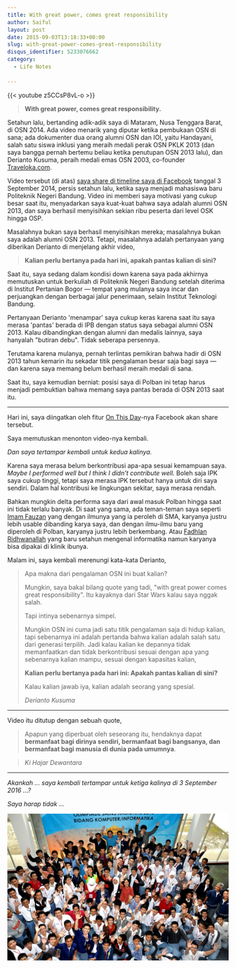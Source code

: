 ```yaml
---
title: With great power, comes great responsibility
author: Saiful
layout: post
date: 2015-09-03T13:18:33+00:00
slug: with-great-power-comes-great-responsibility
disqus_identifier: 5233076662
category:
  - Life Notes

---
```

{{< youtube z5CCsP8vL-o >}}

> **With great power, comes great responsibility.**

Setahun lalu, bertanding adik-adik saya di Mataram, Nusa Tenggara Barat, di OSN 2014. Ada video menarik yang diputar ketika pembukaan OSN di sana; ada dokumenter dua orang alumni OSN dan IOI, yaitu Handayani, salah satu siswa inklusi yang meraih medali perak OSN PKLK 2013 (dan saya bangga pernah bertemu beliau ketika penutupan OSN 2013 lalu), dan Derianto Kusuma, peraih medali emas OSN 2003, co-founder [Traveloka.com][1].

Video tersebut (di atas) [saya share di timeline saya di Facebook][2] tanggal 3 September 2014, persis setahun lalu, ketika saya menjadi mahasiswa baru Politeknik Negeri Bandung. Video ini memberi saya motivasi yang cukup besar saat itu, menyadarkan saya kuat-kuat bahwa saya adalah alumni OSN 2013, dan saya berhasil menyisihkan sekian ribu peserta dari level OSK hingga OSP.

Masalahnya bukan saya berhasil menyisihkan mereka; masalahnya bukan saya adalah alumni OSN 2013. Tetapi, masalahnya adalah pertanyaan yang diberikan Derianto di menjelang akhir video,

> **Kalian perlu bertanya pada hari ini, apakah pantas kalian di sini?**

<!--more-->Saat itu, saya sedang dalam kondisi down karena saya pada akhirnya memutuskan untuk berkuliah di Politeknik Negeri Bandung setelah diterima di Institut Pertanian Bogor — tempat yang mulanya saya incar dan perjuangkan dengan berbagai jalur penerimaan, selain Institut Teknologi Bandung.

Pertanyaan Derianto 'menampar' saya cukup keras karena saat itu saya merasa 'pantas' berada di IPB dengan status saya sebagai alumni OSN 2013. Kalau dibandingkan dengan alumni dan medalis lainnya, saya hanyalah "butiran debu". Tidak seberapa persennya.

Terutama karena mulanya, pernah terlintas pemikiran bahwa hadir di OSN 2013 tahun kemarin itu sekadar titik pengalaman besar saja bagi saya — dan karena saya memang belum berhasil meraih medali di sana.

Saat itu, saya kemudian berniat: posisi saya di Polban ini tetap harus menjadi pembuktian bahwa memang saya pantas berada di OSN 2013 saat itu.

***

Hari ini, saya diingatkan oleh fitur [On This Day][3]-nya Facebook akan share tersebut.

Saya memutuskan menonton video-nya kembali.

_Dan saya tertampar kembali untuk kedua kalinya._

Karena saya merasa belum berkontribusi apa-apa sesuai kemampuan saya. _Maybe I performed well but I think I didn't contribute well._ Boleh saja IPK saya cukup tinggi, tetapi saya merasa IPK tersebut hanya untuk diri saya sendiri. Dalam hal kontribusi ke lingkungan sekitar, saya merasa rendah.

Bahkan mungkin delta performa saya dari awal masuk Polban hingga saat ini tidak terlalu banyak. Di saat yang sama, ada teman-teman saya seperti [Imam Fauzan][4] yang dengan ilmunya yang ia peroleh di SMA, karyanya justru lebih usable dibanding karya saya, dan dengan ilmu-ilmu baru yang diperoleh di Polban, karyanya justru lebih berkembang. Atau [Fadhlan Ridhwanallah][5] yang baru setahun mengenal informatika namun karyanya bisa dipakai di klinik ibunya.

Malam ini, saya kembali merenungi kata-kata Derianto,

> Apa makna dari pengalaman OSN ini buat kalian?
>
> Mungkin, saya bakal bilang quote yang tadi, "with great power comes great responsibility". Itu kayaknya dari Star Wars kalau saya nggak salah.
>
> Tapi intinya sebenarnya simpel.
>
> Mungkin OSN ini cuma jadi satu titik pengalaman saja di hidup kalian, tapi sebenarnya ini adalah pertanda bahwa kalian adalah salah satu dari generasi terpilih. Jadi kalau kalian ke depannya tidak memanfaatkan dan tidak berkontribusi sesuai dengan apa yang sebenarnya kalian mampu, sesuai dengan kapasitas kalian,
>
> **Kalian perlu bertanya pada hari ini: Apakah pantas kalian di sini?**
>
> Kalau kalian jawab iya, kalian adalah seorang yang spesial.
>
> <cite>Derianto Kusuma</cite>

***

Video itu ditutup dengan sebuah quote,

> Apapun yang diperbuat oleh seseorang itu, hendaknya dapat **bermanfaat bagi dirinya sendiri, bermanfaat bagi bangsanya, dan bermanfaat bagi manusia di dunia pada umumnya**.

> <cite>Ki Hajar Dewantara</cite>

***

_Akankah ... saya kembali tertampar untuk ketiga kalinya di 3 September 2016 ...?_

_Saya harap tidak ..._

![](peserta-osn-2013-informatika.jpg)

 [1]: http://www.traveloka.com
 [2]: https://www.facebook.com/saifulwebid/posts/10201646632088087
 [3]: https://www.facebook.com/onthisday/
 [4]: https://www.facebook.com/imamfzn
 [5]: https://www.facebook.com/fadhlan.ridhwanallah
